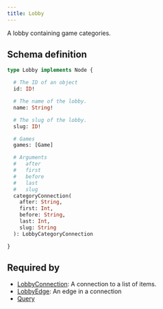 ```yaml
---
title: Lobby
---
```


A lobby containing game categories.

## Schema definition
```graphql
type Lobby implements Node {

  # The ID of an object
  id: ID!

  # The name of the lobby.
  name: String!

  # The slug of the lobby.
  slug: ID!

  # Games
  games: [Game]

  # Arguments
  #   after
  #   first
  #   before
  #   last
  #   slug
  categoryConnection(
    after: String,
    first: Int,
    before: String,
    last: Int,
    slug: String
  ): LobbyCategoryConnection

}
```

## Required by
* [LobbyConnection](graphql/schema/lobbyconnection.md): A connection to a list of items.
* [LobbyEdge](graphql/schema/lobbyedge.md): An edge in a connection
* [Query](graphql/schema/query.md)
